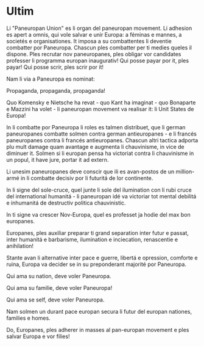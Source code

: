 # Ultim

Li "Paneuropan Union" es li organ del paneuropan movement. Li adhesion es apert a omnis, qui vole salvar e unir Europa: a féminas e mannes, a societés e organisationes. It imposa a su combattentes li deventie combatter por Paneuropa. Chascun ples combatter per ti medies queles il dispone. Ples recrutar nov paneuropanes, ples obligar vor candidates professer li programma europan inaugurativ! Qui posse payar por it, ples payar! Qui posse scrir, ples scrir por it!

 

Nam li via a Paneuropa es nominat:

 

Propaganda, propaganda, propaganda!


Quo Komensky e Nietsche ha revat - quo Kant ha imaginat - quo Bonaparte e Mazzini ha volet - li paneuropan movement va realisar it: li Unit States de Europa!

 

In li combatte por Paneuropa li roles es talmen distribuet, que li german paneuropanes combatte solmen contra german antieuropanes - e li francés paneuropanes contra li francés antieuropanes. Chascun altri tactica adporta plu mult damage quam avantage e augmenta li chauvinisme, in vice de diminuer it. Solmen si li europan pensa ha victoriat contra li chauvinisme in un popul, it have jure, portar it ad extern.

 

Li unesim paneuropanes deve conscir que ili es avan-postos de un million-armé in li combatte decisiv por li futuritá de lor continente.

 

In li signe del sole-cruce, quel junte li sole del ilumination con li rubi cruce del international humanitá - li paneuropan idé va victoriar tot mental debilitá e ínhumanitá de destructiv politica chauvinistic.

 

In ti signe va crescer Nov-Europa, quel es professet ja hodie del max bon europanes.

 

Europanes, ples auxiliar preparar ti grand separation inter futur e passat, inter humanitá e barbarisme, ilumination e inciecation, renascentie e anihilation!

 

Stante avan li alternative inter pace e guerre, libertá e opression, comforte e ruina, Europa va decider se in su preponderant majorité por Paneuropa.

 

Qui ama su nation, deve voler Paneuropa.

 

Qui ama su familie, deve voler Paneuropa!

 

Qui ama se self, deve voler Paneuropa.

 

Nam solmen un durant pace europan secura li futur del europan nationes, families e homes.

 

Do, Europanes, ples adherer in masses al pan-europan movement e ples salvar Europa e vor filies!
